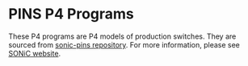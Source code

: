 # PINS P4 Programs

These P4 programs are P4 models of production switches. They are sourced from [sonic-pins repository](https://github.com/sonic-net/sonic-pins/tree/main/sai_p4/instantiations/google). For more information, please see [SONiC website](https://sonic-net.github.io/SONiC/).
